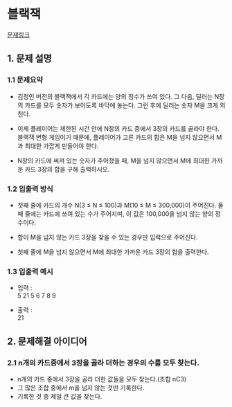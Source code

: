 # 블랙잭
[문제링크](https://www.acmicpc.net/problem/2798)

## 1. 문제 설명

### 1.1 문제요약
- 김정인 버전의 블랙잭에서 각 카드에는 양의 정수가 쓰여 있다. 그 다음, 딜러는 N장의 카드를 모두 숫자가 보이도록 바닥에 놓는다. 그런 후에 딜러는 숫자 M을 크게 외친다.

- 이제 플레이어는 제한된 시간 안에 N장의 카드 중에서 3장의 카드를 골라야 한다. 블랙잭 변형 게임이기 때문에, 플레이어가 고른 카드의 합은 M을 넘지 않으면서 M과 최대한 가깝게 만들어야 한다.

- N장의 카드에 써져 있는 숫자가 주어졌을 때, M을 넘지 않으면서 M에 최대한 가까운 카드 3장의 합을 구해 출력하시오.

### 1.2 입출력 방식 
- 첫째 줄에 카드의 개수 N(3 ≤ N ≤ 100)과 M(10 ≤ M ≤ 300,000)이 주어진다. 둘째 줄에는 카드에 쓰여 있는 수가 주어지며, 이 값은 100,000을 넘지 않는 양의 정수이다.

- 합이 M을 넘지 않는 카드 3장을 찾을 수 있는 경우만 입력으로 주어진다.

- 첫째 줄에 M을 넘지 않으면서 M에 최대한 가까운 카드 3장의 합을 출력한다.

### 1.3 입출력 예시
- 입력 :
<br>5 21
5 6 7 8 9<br>

- 출력 : 
<br>21

## 2. 문제해결 아이디어

### 2.1 n개의 카드중에서 3장을 골라 더하는 경우의 수를 모두 찾는다.
- n개의 카드 중에서 3장을 골라 더한 값들을 모두 찾는다.(조합 nC3)
- 그 많은 조합 중에서 m을 넘지 않는 것만 기록한다.
- 기록한 것 중 제일 큰 값을 찾는다.